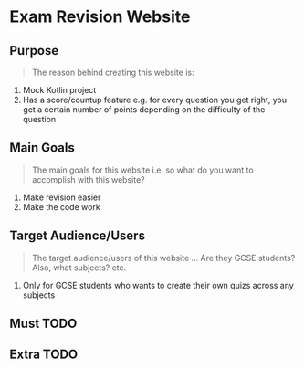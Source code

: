 #  Exam Revision Website

## Purpose
> The reason behind creating this website is:
1. Mock Kotlin project
2. Has a score/countup feature e.g. for every question you get right, you get a certain number of points depending on the difficulty of the question 

## Main Goals
> The main goals for this website i.e. so what do you want to accomplish with this website?
1. Make revision easier
2. Make the code work

## Target Audience/Users
> The target audience/users of this website ... Are they GCSE students? Also, what subjects? etc.
1. Only for GCSE students who wants to create their own quizs across any subjects

## Must TODO
## Extra TODO